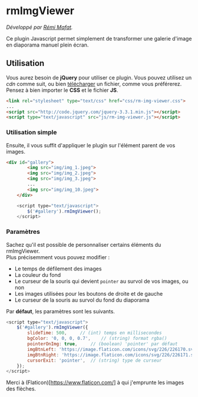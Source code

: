 # rmImgViewer

_Développé par [Rémi Mafat](http://www.remimafat.fr)._

Ce plugin Javascript permet simplement de transformer une galerie d'image en diaporama manuel plein écran.  

## Utilisation 

Vous aurez besoin de **jQuery** pour utiliser ce plugin. Vous pouvez utilisez un _cdn_ comme suit, ou bien [télécharger](https://jquery.com/download/) un fichier, comme vous préférerez.   
Pensez à bien importer le **CSS** et le fichier **JS**.

```html
<link rel="stylesheet" type="text/css" href="css/rm-img-viewer.css">
...
<script src="http://code.jquery.com/jquery-3.3.1.min.js"></script>
<script type="text/javascript" src="js/rm-img-viewer.js"></script>
```

### Utilisation simple

Ensuite, il vous suffit d'appliquer le plugin sur l'élément parent de vos images.

```html
<div id="gallery">
		<img src="img/img_1.jpeg">
		<img src="img/img_2.jpeg">
		<img src="img/img_3.jpeg">
		...
		<img src="img/img_10.jpeg">
	</div>
```
```javascript
	<script type="text/javascript">
		$('#gallery').rmImgViewer();
	</script>
```

### Paramètres

Sachez qu'il est possible de personnaliser certains éléments du rmImgViewer.  
Plus précisemment vous pouvez modifier :  
- Le temps de défilement des images
- La couleur du fond
- Le curseur de la souris qui devient `pointer` au survol de vos images, ou non
- Les images utilisées pour les boutons de droite et de gauche
- Le curseur de la souris au survol du fond du diaporama

Par **défaut**, les paramètres sont les suivants.

```javascript
<script type="text/javascript">
	$('#gallery').rmImgViewer({
		slideTime: 500,		// (int) temps en millisecondes
		bgColor: '0, 0, 0, 0.7',	// (string) format rgba()
		pointerOnImg: true,		// (boolean) 'pointer' par défaut
		imgBtnLeft: 'https://image.flaticon.com/icons/svg/226/226170.svg',	// (string) Url de l'image
		imgBtnRight: 'https://image.flaticon.com/icons/svg/226/226171.svg',  // (string) Url de l'image
		cursorExit: 'pointer',	// (string) type de curseur
	});
</script>
```

Merci à (Flaticon)[https://www.flaticon.com/] à qui j'emprunte les images des flèches. 